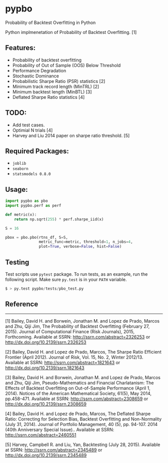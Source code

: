 # pypbo
Probability of Backtest Overfitting in Python

Python implmenetation of Probability of Backtest Overfitting. [1]

## Features:

* Probability of backtest overfitting
* Probability of Out of Sample (OOS) Below Threshold
* Performance Degradation
* Stochastic Dominance
* Probabilistic Sharpe Ratio (PSR) statistics [2]
* Minimum track record length (MinTRL) [2]
* Minimum backtest length (MinBTL) [3]
* Deflated Sharpe Ratio statistics [4]

## TODO:

* Add test cases.
* Optimial N trials [4]
* Harvey and Liu 2014 paper on sharpe ratio threshold. [5]


## Required Packages:

* `joblib`
* `seaborn`
* `statsmodels 0.8.0`

## Usage:

```python
import pypbo as pbo
import pypbo.perf as perf

def metric(x):
    return np.sqrt(255) * perf.sharpe_iid(x)

S = 16

pbox = pbo.pbo(rtns_df, S=S,
               metric_func=metric, threshold=1, n_jobs=4,
               plot=True, verbose=False, hist=False)
```


## Testing

Test scripts use `pytest` package. To run tests, as an example, run the
following script. Make sure `py.test` is in your `PATH` variable.

```python
$ > py.test pypbo/tests/pbo_test.py
```

## Reference
---------
[1] Bailey, David H. and Borwein, Jonathan M. and Lopez de Prado, Marcos and Zhu, Qiji Jim, The Probability of Backtest Overfitting (February 27, 2015). Journal of Computational Finance (Risk Journals), 2015, Forthcoming. Available at SSRN: http://ssrn.com/abstract=2326253 or http://dx.doi.org/10.2139/ssrn.2326253

[2] Bailey, David H. and Lopez de Prado, Marcos, The Sharpe Ratio Efficient Frontier (April 2012). Journal of Risk, Vol. 15, No. 2, Winter 2012/13. Available at SSRN: http://ssrn.com/abstract=1821643 or http://dx.doi.org/10.2139/ssrn.1821643

[3] Bailey, David H. and Borwein, Jonathan M. and Lopez de Prado, Marcos and Zhu, Qiji Jim, Pseudo-Mathematics and Financial Charlatanism: The Effects of Backtest Overfitting on Out-of-Sample Performance (April 1, 2014). Notices of the American Mathematical Society, 61(5), May 2014, pp.458-471. Available at SSRN: http://ssrn.com/abstract=2308659 or http://dx.doi.org/10.2139/ssrn.2308659

[4] Bailey, David H. and Lopez de Prado, Marcos, The Deflated Sharpe Ratio: Correcting for Selection Bias, Backtest Overfitting and Non-Normality (July 31, 2014). Journal of Portfolio Management, 40 (5), pp. 94-107. 2014 (40th Anniversary Special Issue).. Available at SSRN: http://ssrn.com/abstract=2460551

[5] Harvey, Campbell R. and Liu, Yan, Backtesting (July 28, 2015). Available at SSRN: http://ssrn.com/abstract=2345489 or http://dx.doi.org/10.2139/ssrn.2345489
